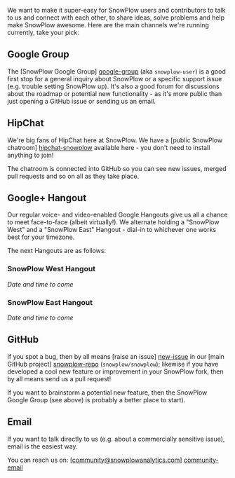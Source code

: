 We want to make it super-easy for SnowPlow users and contributors to talk to us and connect with each other, to share ideas, solve problems and help make SnowPlow awesome. Here are the main channels we're running currently, take your pick:

## Google Group

The [SnowPlow Google Group] [google-group] (aka `snowplow-user`) is a good first stop for a general inquiry about SnowPlow or a specific support issue (e.g. trouble setting SnowPlow up). It's also a good forum for discussions about the roadmap or potential new functionality - as it's more public than just opening a GitHub issue or sending us an email.

## HipChat

We're big fans of HipChat here at SnowPlow. We have a [public SnowPlow chatroom] [hipchat-snowplow] available here - you don't need to install anything to join!

The chatroom is connected into GitHub so you can see new issues, merged pull requests and so on all as they take place.

## Google+ Hangout

Our regular voice- and video-enabled Google Hangouts give us all a chance to meet face-to-face (albeit virtually!). We alternate holding a "SnowPlow West" and a "SnowPlow East" Hangout - dial-in to whichever one works best for your timezone.

The next Hangouts are as follows:

### SnowPlow West Hangout

_Date and time to come_

### SnowPlow East Hangout 

_Date and time to come_

## GitHub

If you spot a bug, then by all means [raise an issue] [new-issue] in our [main GitHub project] [snowplow-repo] (`snowplow/snowplow`); likewise if you have developed a cool new feature or improvement in your SnowPlow fork, then by all means send us a pull request!

If you want to brainstorm a potential new feature, then the SnowPlow Google Group (see above) is probably a better place to start).

## Email

If you want to talk directly to us (e.g. about a commercially sensitive issue), email is the easiest way.

You can reach us on: [community@snowplowanalytics.com] [community-email]

[google-group]: https://groups.google.com/forum/#!forum/snowplow-user
[new-issue]: https://github.com/snowplow/snowplow/issues/new
[snowplow-repo]: https://github.com/snowplow/snowplow
[community-email]: mailto:community@snowplowanalytics.com
[hipchat-snowplow]: http://www.hipchat.com/gxNgWtAa5